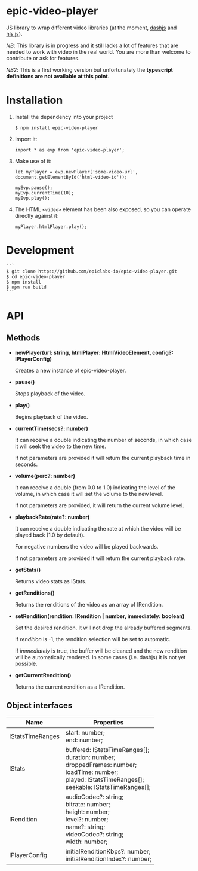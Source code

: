 # epic-video-player

JS library to wrap different video libraries (at the moment, [dashjs](https://github.com/Dash-Industry-Forum/dash.js) and [hls.js](https://github.com/video-dev/hls.js)).

*NB*: This library is in progress and it still lacks a lot of features that are needed to work with video in the real world. You are more than welcome to contribute or ask for features.

*NB2*: This is a first working version but unfortunately the **typescript definitions are not available at this point**.

# Installation

1. Install the dependency into your project
    ```
    $ npm install epic-video-player
    ```

2. Import it:
    ```
    import * as evp from 'epic-video-player';
    ```

3. Make use of it:
    ```
    let myPlayer = evp.newPlayer('some-video-url', document.getElementById('html-video-id'));

    myEvp.pause();
    myEvp.currentTime(10);
    myEvp.play();
    ```

4. The HTML ```<video>``` element has been also exposed, so you can operate directly against it:
    ```
    myPlayer.htmlPlayer.play();
    
    ```

# Development
    ```
    $ git clone https://github.com/epiclabs-io/epic-video-player.git
    $ cd epic-video-player
    $ npm install
    $ npm run build
    ```

# API

## Methods

- **newPlayer(url: string, htmlPlayer: HtmlVideoElement, config?: IPlayerConfig)**

  Creates a new instance of epic-video-player.
  
- **pause()**
  
  Stops playback of the video.

- **play()**
  
  Begins playback of the video.

- **currentTime(secs?: number)**

  It can receive a double indicating the number of seconds, in which case it will seek the video to the new time.
    
  If not parameters are provided it will return the current playback time in seconds.

- **volume(perc?: number)**

  It can receive a double (from 0.0 to 1.0) indicating the level of the volume, in which case it will set the volume to the new level.
    
  If not parameters are provided, it will return the current volume level.

- **playbackRate(rate?: number)**

  It can receive a double indicating the rate at which the video will be played back (1.0 by default).
    
  For negative numbers the video will be played backwards.
   
  If not parameters are provided it will return the current playback rate.
  
- **getStats()**

  Returns video stats as IStats.
  
- **getRenditions()**
  
  Returns the renditions of the video as an array of IRendition.

- **setRendition(rendition: IRendition | number, immediately: boolean)**

  Set the desired rendition. It will not drop the already buffered segments.
  
  If *rendition* is -1, the rendition selection will be set to automatic.
  
  If *immediately* is true, the buffer will be cleaned and the new rendition will be automatically rendered. In some cases (i.e. dashjs) it is not yet possible.

- **getCurrentRendition()**

  Returns the current rendition as a IRendition.
  
## Object interfaces

| Name              | Properties                                                                                                                                                        |
|-------------------|-------------------------------------------------------------------------------------------------------------------------------------------------------------------|
| IStatsTimeRanges  | start: number;<br>end: number;                                                                                                                                    |
| IStats            | buffered: IStatsTimeRanges[];<br>duration: number;<br>droppedFrames: number;<br>loadTime: number;<br>played: IStatsTimeRanges[];<br>seekable: IStatsTimeRanges[]; |
| IRendition        | audioCodec?: string;<br>bitrate: number;<br>height: number;<br>level?: number;<br>name?: string;<br>videoCodec?: string;<br>width: number;                        |
| IPlayerConfig     | initialRenditionKbps?: number;<br>initialRenditionIndex?: number; |

